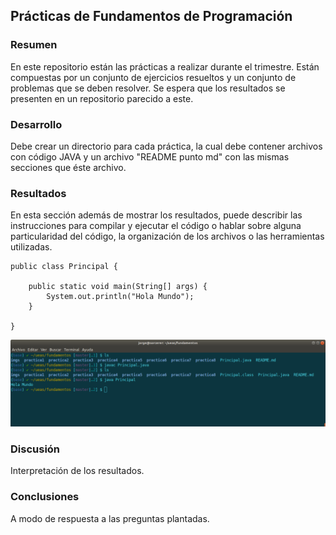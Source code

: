 ## Prácticas de Fundamentos de Programación

### Resumen
En este repositorio están las prácticas a realizar durante el trimestre. Están compuestas por un conjunto de ejercicios resueltos y un conjunto de problemas que se deben resolver. Se espera que los resultados se presenten en un repositorio parecido a este.

### Desarrollo
Debe crear un directorio para cada práctica, la cual debe contener archivos con código JAVA y un archivo "README punto md" con las mismas secciones que éste archivo.

### Resultados
En esta sección además de mostrar los resultados, puede describir las instrucciones para compilar y ejecutar el código o hablar sobre alguna particularidad del código, la organización de los archivos o las herramientas utilizadas.

~~~
public class Principal {

	public static void main(String[] args) {		
		System.out.println("Hola Mundo");
	}

}
~~~

![res1](./imgs/res1.png "resultado 1")


### Discusión

Interpretación de los resultados.

### Conclusiones

A modo de respuesta a las preguntas plantadas.



